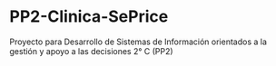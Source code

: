 # PP2-Clinica-SePrice
Proyecto para  Desarrollo de Sistemas de Información orientados a la gestión y apoyo a las decisiones 2° C (PP2)
